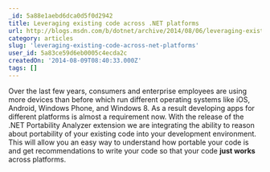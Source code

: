 ```yaml
---
_id: 5a88e1aebd6dca0d5f0d2942
title: Leveraging existing code across .NET platforms
url: http://blogs.msdn.com/b/dotnet/archive/2014/08/06/leveraging-existing-code-across-net-platforms.aspx
category: articles
slug: 'leveraging-existing-code-across-net-platforms'
user_id: 5a83ce59d6eb0005c4ecda2c
createdOn: '2014-08-09T08:40:33.000Z'
tags: []
---
```


Over the last few years, consumers and enterprise employees are using more devices than before which run different operating systems like iOS, Android, Windows Phone, and Windows 8. As a result developing apps for different platforms is almost a requirement now. With the release of the .NET Portability Analyzer extension we are integrating the ability to reason about portability of your existing code into your development environment. This will allow you an easy way to understand how portable your code is and get recommendations to write your code so that your code <strong>just works</strong> across platforms.
